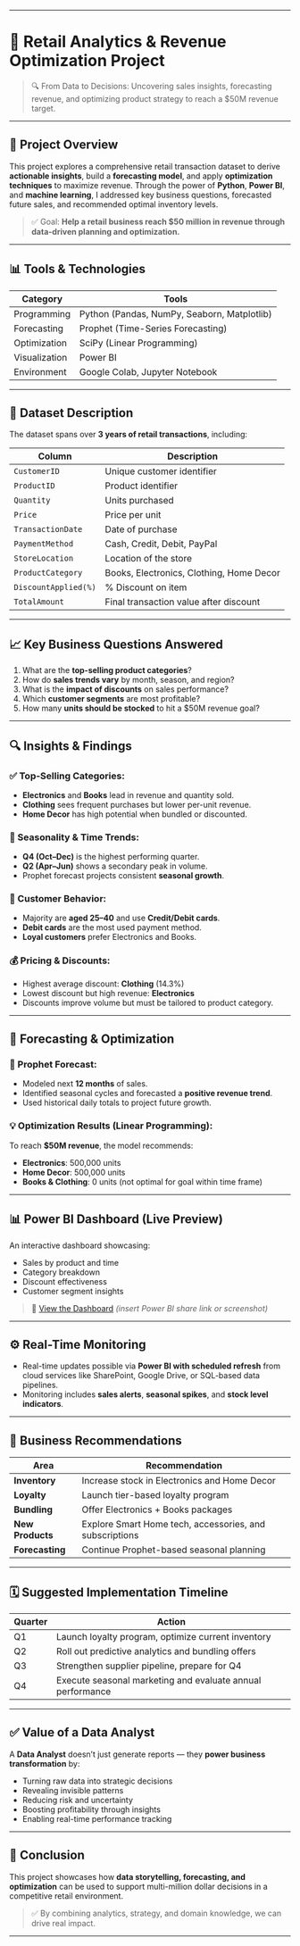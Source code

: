 
---

# 🛒 Retail Analytics & Revenue Optimization Project

> 🔍 From Data to Decisions: Uncovering sales insights, forecasting revenue, and optimizing product strategy to reach a \$50M revenue target.

---

## 🌟 Project Overview

This project explores a comprehensive retail transaction dataset to derive **actionable insights**, build a **forecasting model**, and apply **optimization techniques** to maximize revenue. Through the power of **Python**, **Power BI**, and **machine learning**, I addressed key business questions, forecasted future sales, and recommended optimal inventory levels.

> ✅ Goal: **Help a retail business reach \$50 million in revenue through data-driven planning and optimization.**

---

## 📊 Tools & Technologies

| Category      | Tools                                       |
| ------------- | ------------------------------------------- |
| Programming   | Python (Pandas, NumPy, Seaborn, Matplotlib) |
| Forecasting   | Prophet (Time-Series Forecasting)           |
| Optimization  | SciPy (Linear Programming)                  |
| Visualization | Power BI                                    |
| Environment   | Google Colab, Jupyter Notebook              |

---

## 📁 Dataset Description

The dataset spans over **3 years of retail transactions**, including:

| Column               | Description                              |
| -------------------- | ---------------------------------------- |
| `CustomerID`         | Unique customer identifier               |
| `ProductID`          | Product identifier                       |
| `Quantity`           | Units purchased                          |
| `Price`              | Price per unit                           |
| `TransactionDate`    | Date of purchase                         |
| `PaymentMethod`      | Cash, Credit, Debit, PayPal              |
| `StoreLocation`      | Location of the store                    |
| `ProductCategory`    | Books, Electronics, Clothing, Home Decor |
| `DiscountApplied(%)` | % Discount on item                       |
| `TotalAmount`        | Final transaction value after discount   |

---

## 📈 Key Business Questions Answered

1. What are the **top-selling product categories**?
2. How do **sales trends vary** by month, season, and region?
3. What is the **impact of discounts** on sales performance?
4. Which **customer segments** are most profitable?
5. How many **units should be stocked** to hit a \$50M revenue goal?

---

## 🔍 Insights & Findings

### ✅ Top-Selling Categories:

* **Electronics** and **Books** lead in revenue and quantity sold.
* **Clothing** sees frequent purchases but lower per-unit revenue.
* **Home Decor** has high potential when bundled or discounted.

### 📅 Seasonality & Time Trends:

* **Q4 (Oct–Dec)** is the highest performing quarter.
* **Q2 (Apr–Jun)** shows a secondary peak in volume.
* Prophet forecast projects consistent **seasonal growth**.

### 👥 Customer Behavior:

* Majority are **aged 25–40** and use **Credit/Debit cards**.
* **Debit cards** are the most used payment method.
* **Loyal customers** prefer Electronics and Books.

### 💰 Pricing & Discounts:

* Highest average discount: **Clothing** (14.3%)
* Lowest discount but high revenue: **Electronics**
* Discounts improve volume but must be tailored to product category.

---

## 📐 Forecasting & Optimization

### 🔮 Prophet Forecast:

* Modeled next **12 months** of sales.
* Identified seasonal cycles and forecasted a **positive revenue trend**.
* Used historical daily totals to project future growth.

### 💡 Optimization Results (Linear Programming):

To reach **\$50M revenue**, the model recommends:

* **Electronics**: 500,000 units
* **Home Decor**: 500,000 units
* **Books & Clothing**: 0 units (not optimal for goal within time frame)

---

## 📊 Power BI Dashboard (Live Preview)

An interactive dashboard showcasing:

* Sales by product and time
* Category breakdown
* Discount effectiveness
* Customer segment insights

> 🔗 [View the Dashboard](#) *(insert Power BI share link or screenshot)*

---

## ⚙️ Real-Time Monitoring

* Real-time updates possible via **Power BI with scheduled refresh** from cloud services like SharePoint, Google Drive, or SQL-based data pipelines.
* Monitoring includes **sales alerts**, **seasonal spikes**, and **stock level indicators**.

---

## 🧠 Business Recommendations

| Area             | Recommendation                                          |
| ---------------- | ------------------------------------------------------- |
| **Inventory**    | Increase stock in Electronics and Home Decor            |
| **Loyalty**      | Launch tier-based loyalty program                       |
| **Bundling**     | Offer Electronics + Books packages                      |
| **New Products** | Explore Smart Home tech, accessories, and subscriptions |
| **Forecasting**  | Continue Prophet-based seasonal planning                |

---

## 🗓️ Suggested Implementation Timeline

| Quarter | Action                                                     |
| ------- | ---------------------------------------------------------- |
| Q1      | Launch loyalty program, optimize current inventory         |
| Q2      | Roll out predictive analytics and bundling offers          |
| Q3      | Strengthen supplier pipeline, prepare for Q4               |
| Q4      | Execute seasonal marketing and evaluate annual performance |

---

## ✅ Value of a Data Analyst

A **Data Analyst** doesn’t just generate reports — they **power business transformation** by:

* Turning raw data into strategic decisions
* Revealing invisible patterns
* Reducing risk and uncertainty
* Boosting profitability through insights
* Enabling real-time performance tracking

---

## 📌 Conclusion

This project showcases how **data storytelling, forecasting, and optimization** can be used to support multi-million dollar decisions in a competitive retail environment.

> ✅ By combining analytics, strategy, and domain knowledge, we can drive real impact.

---
